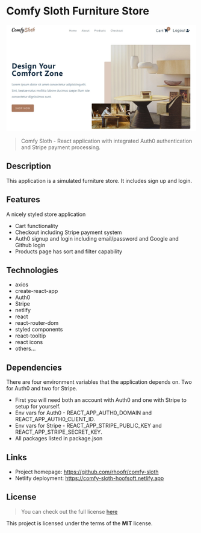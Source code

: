# Comfy Sloth Furniture Store

![Project start page](/img/comfy-sloth-preview.jpg)

> Comfy Sloth - React application with integrated Auth0 authentication and Stripe payment processing.

## Description

This application is a simulated furniture store. It includes sign up and login.

## Features

A nicely styled store application

- Cart functionality
- Checkout including Stripe payment system
- Auth0 signup and login including email/password and Google and Github login
- Products page has sort and filter capability

## Technologies

- axios
- create-react-app
- Auth0
- Stripe
- netlify
- react
- react-router-dom
- styled components
- react-tooltip
- react icons
- others...

## Dependencies

There are four environment variables that the application depends on. Two for Auth0 and two for Stripe.

- First you will need both an account with Auth0 and one with Stripe to setup for yourself.
- Env vars for Auth0 - REACT_APP_AUTH0_DOMAIN and REACT_APP_AUTH0_CLIENT_ID.
- Env vars for Stripe - REACT_APP_STRIPE_PUBLIC_KEY and REACT_APP_STRIPE_SECRET_KEY.
- All packages listed in package.json

## Links

- Project homepage: https://github.com/rhoofr/comfy-sloth
- Netlify deployment: https://comfy-sloth-hoofsoft.netlify.app

## License

> You can check out the full license [here](https://github.com/rhoofr/comfy-sloth/blob/main/LICENSE)

This project is licensed under the terms of the **MIT** license.
